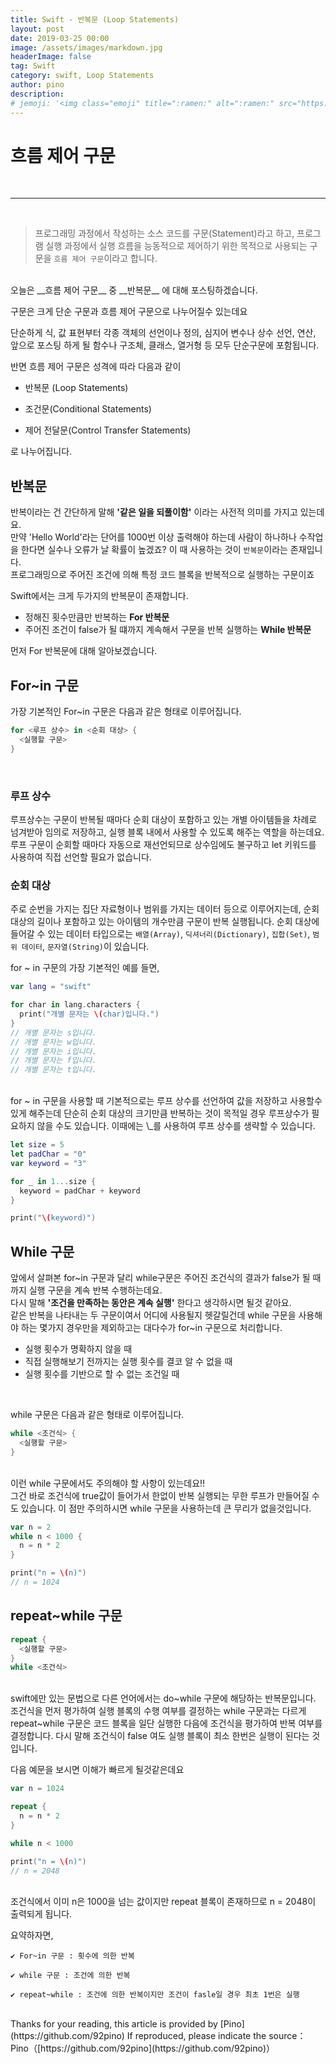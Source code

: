 ```yaml
---
title: Swift - 반복문 (Loop Statements)
layout: post
date: 2019-03-25 00:00
image: /assets/images/markdown.jpg
headerImage: false
tag: Swift
category: swift, Loop Statements
author: pino
description:
# jemoji: '<img class="emoji" title=":ramen:" alt=":ramen:" src="https://assets.github.com/images/icons/emoji/unicode/1f35c.png" height="20" width="20" align="absmiddle">'
---
```


# 흐름 제어 구문

<br>

<hr>

<br>



> 프로그래밍 과정에서 작성하는 소스 코드를 구문(Statement)라고 하고, 프로그램 실행 과정에서 실행 흐름을 능동적으로 제어하기 위한 목적으로 사용되는 구문을 `흐름 제어 구문`이라고 합니다.

<br>
오늘은 __흐름 제어 구문__ 중 __반복문__ 에 대해 포스팅하겠습니다.



구문은 크게 단순 구문과 흐름 제어 구문으로 나누어질수 있는데요

단순하게 식, 값 표현부터 각종 객체의 선언이나 정의, 심지어 변수나 상수 선언, 연산, 앞으로 포스팅 하게 될 함수나 구조체, 클래스, 열거형 등 모두 단순구문에 포함됩니다.



반면 흐름 제어 구문은 성격에 따라 다음과 같이

- 반복문 (Loop Statements)

- 조건문(Conditional Statements)

- 제어 전달문(Control Transfer Statements)

로 나누어집니다.

## 반복문

반복이라는 건 간단하게 말해 __'같은 일을 되풀이함'__ 이라는 사전적 의미를 가지고 있는데요.<br>
만약 'Hello World'라는 단어를 1000번 이상 출력해야 하는데 사람이 하나하나 수작업을 한다면 실수나 오류가 날 확률이 높겠죠?
이 때 사용하는 것이 `반복문`이라는 존재입니다.<br>
프로그래밍으로 주어진 조건에 의해 특정 코드 블록을 반복적으로 실행하는 구문이죠


Swift에서는 크게 두가지의 반복문이 존재합니다.
- 정해진 횟수만큼만 반복하는 __For 반복문__
- 주어진 조건이 false가 될 떄까지 계속해서 구문을 반복 실행하는 __While 반복문__

먼저 For 반복문에 대해 알아보겠습니다.

## For~in 구문

가장 기본적인 For~in 구문은 다음과 같은 형태로 이루어집니다.
```swift
for <루프 상수> in <순회 대상> {
  <실행할 구문>
}
```
<br>

### 루프 상수

루프상수는 구문이 반복될 때마다 순회 대상이 포함하고 있는 개별 아이템들을 차례로 넘겨받아 임의로 저장하고, 실행 블록 내에서 사용할 수 있도록 해주는 역할을 하는데요.
루프 구문이 순회할 때마다 자동으로 재선언되므로 상수임에도 불구하고 let 키워드를 사용하여 직접 선언할 필요가 없습니다.

### 순회 대상

주로 순번을 가지는 집단 자료형이나 범위를 가지는 데이터 등으로 이루어지는데, 순회 대상의 길이나 포함하고 있는 아이템의 개수만큼 구문이 반복 실행됩니다.
순회 대상에 들어갈 수 있는 데이터 타입으로는 `배열(Array)`, `딕셔너리(Dictionary)`, `집합(Set)`, `범위 데이터`, `문자열(String)`이 있습니다.

for ~ in 구문의 가장 기본적인 예를 들면,

```swift
var lang = "swift"

for char in lang.characters {
  print("개별 문자는 \(char)입니다.")
}
// 개별 문자는 s입니다.
// 개별 문자는 w입니다.
// 개별 문자는 i입니다.
// 개별 문자는 f입니다.
// 개별 문자는 t입니다.
```
<br>
for ~ in 구문을 사용할 때 기본적으로는 루프 상수를 선언하여 값을 저장하고 사용할수 있게 해주는데 단순히 순회 대상의 크기만큼 반복하는 것이 목적일 경우 루프상수가 필요하지 않을 수도 있습니다.
이때에는 \_를 사용하여 루프 상수를 생략할 수 있습니다.

```swift
let size = 5
let padChar = "0"
var keyword = "3"

for _ in 1...size {
  keyword = padChar + keyword
}

print("\(keyword)")
```

## While 구문

앞에서 살펴본 for~in 구문과 달리 while구문은 주어진 조건식의 결과가 false가 될 때까지 실행 구문을 계속 반복 수행하는데요.<br>
다시 말해 __'조건을 만족하는 동안은 계속 실행'__ 한다고 생각하시면 될것 같아요.
<br>
같은 반복을 나타내는 두 구문이여서 어디에 사용될지 헷갈릴건데 while 구문을 사용해야 하는 몇가지 경우만을 제외하고는 대다수가 for~in 구문으로 처리합니다.
- 실행 횟수가 명확하지 않을 때
- 직접 실행해보기 전까지는 실행 횟수를 결코 알 수 없을 때
- 실행 횟수를 기반으로 할 수 없는 조건일 때
<br>

while 구문은 다음과 같은 형태로 이루어집니다.
```swift
while <조건식> {
  <실행할 구문>
}
```
<br>
이런 while 구문에서도 주의해야 할 사항이 있는데요!!<br>
그건 바로 조건식에 true값이 들어가서 한없이 반복 실행되는 무한 루프가 만들어질 수도 있습니다.
이 점만 주의하시면 while 구문을 사용하는데 큰 무리가 없을것입니다.

```swift
var n = 2
while n < 1000 {
  n = n * 2
}

print("n = \(n)")
// n = 1024
```

## repeat~while 구문

```swift
repeat {
  <실행할 구문>
}
while <조건식>
```
<br>
swift에만 있는 문법으로 다른 언어에서는 do~while 구문에 해당하는 반복문입니다.
조건식을 먼저 평가하여 실행 블록의 수행 여부를 결정하는 while 구문과는 다르게 repeat~while 구문은 코드 블록을 일단 실행한 다음에 조건식을 평가하여 반복 여부를 결정합니다.
다시 말해 조건식이 false 여도 실행 블록이 최소 한번은 실행이 된다는 것입니다.

다음 예문을 보시면 이해가 빠르게 될것같은데요
```swift
var n = 1024

repeat {
  n = n * 2
}

while n < 1000

print("n = \(n)")
// n = 2048
```
<br>
조건식에서 이미 n은 1000을 넘는 값이지만 repeat 블록이 존재하므로 n = 2048이 출력되게 됩니다.

요약하자면,
<br>
```
✔︎ For~in 구문 : 횟수에 의한 반복

✔︎ while 구문 : 조건에 의한 반복

✔︎ repeat~while : 조건에 의한 반복이지만 조건이 fasle일 경우 최초 1번은 실행
```

<br>
Thanks for your reading, this article is provided by [Pino](https://github.com/92pino) If reproduced,
please indicate the source：
Pino（[https://github.com/92pino](https://github.com/92pino)）
